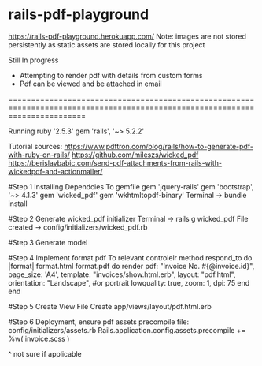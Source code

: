# rails-pdf-playground

https://rails-pdf-playground.herokuapp.com/
Note: images are not stored persistently as static assets are stored locally for this project

Still In progress
- Attempting to render pdf with details from custom forms
- Pdf can be viewed and be attached in email

=============================================================================================================================

Running
    ruby '2.5.3'
    gem 'rails', '~> 5.2.2'

Tutorial sources: 
https://www.pdftron.com/blog/rails/how-to-generate-pdf-with-ruby-on-rails/
https://github.com/mileszs/wicked_pdf
https://berislavbabic.com/send-pdf-attachments-from-rails-with-wickedpdf-and-actionmailer/

#Step 1 Installing Dependcies
To gemfile
    gem 'jquery-rails'
    gem 'bootstrap', '~> 4.1.3'
    gem 'wicked_pdf'
    gem 'wkhtmltopdf-binary'
Terminal -> bundle install

#Step 2 Generate wicked_pdf initializer
Terminal -> rails g wicked_pdf
File created -> config/initializers/wicked_pdf.rb

#Step 3 Generate model

#Step 4 Implement format.pdf
To relevant controlelr method
    respond_to do |format|
        format.html
        format.pdf do
            render pdf: "Invoice No. #{@invoice.id}",
            page_size: 'A4',
            template: "invoices/show.html.erb",
            layout: "pdf.html",
            orientation: "Landscape", #or portrait
            lowquality: true,
            zoom: 1,
            dpi: 75
        end
    end

#Step 5 Create View File
Create app/views/layout/pdf.html.erb

#Step 6 Deployment, ensure pdf assets precompile
file: config/initializers/assets.rb
    Rails.application.config.assets.precompile += %w( invoice.scss )

^ not sure if applicable

